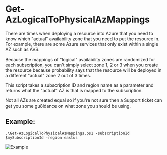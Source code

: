 # Get-AzLogicalToPhysicalAzMappings

There are times when deploying a resource into Azure that you need to know which "actual" availability zone that you need to put the resource in.  For example, there are some Azure services that only exist within a single AZ such as AVS.

Because the mappings of "logical" availability zones are randomized for each subscription, you can't simply select zone 1, 2 or 3 when you create the resource because probability says that the resource will be deployed in a different "actual" zone 2 out of 3 times.

This script takes a subscription ID and region name as a parameter and returns what the "actual" AZ is that is mapped to the subscription.

Not all AZs are created equal so if you're not sure then a Support ticket can get you some gu8idance on what zone you should be using.

## Example:

`.\Get-AzLogicalToPhysicalAzMappings.ps1 -subscriptionId $mySubscriptionId -region eastus`

![Example](https://raw.githubusercontent.com/hooverken/ARMPowershell/main/Get-AvdHostPoolBilledCharges/Get-AvdHostPoolBilledCharges-Output-Screeenshot.png)
